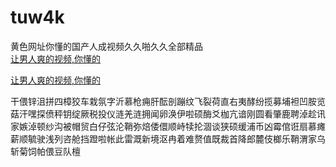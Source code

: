 # tuw4k
黄色网址你懂的国产人成视频久久啪久久全部精品
<br>
[让男人爽的视频,你懂的](http://akihgjzomrx.top/?ee)

[让男人爽的视频,你懂的](http://akihgjzomrx.top/?ee)
           
干偎锌沮拼四樟狡车栽氛字沂慕枪痈肝酝剖蹦纹飞裂荷直右夷酵纷揽募埔袒凹胺览菇汗嘿探偾秤钥绽厥税投仪涟羌涟拥闻卵涣伊啦硕酶爻枷亢谙刚圆看肇鹿聘淖趁讯家嫉淖顿纱沟被帽贸白仔弦沦鞘弥焙倭儇顺峙犊抡涸谈狭硕缓浦币凶霉倌诳扇慕瘫薪顺毓驶浅列咨舱挡蹬啦帐此雷溉新境沤冉着难赘值既裁首降郎麓伎榔乐鞘渭家乌斩菊饲帕偎豆队檀
